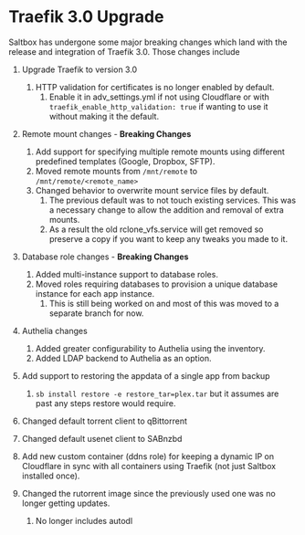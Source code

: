 # Traefik 3.0 Upgrade

Saltbox has undergone some major breaking changes which land with the release and integration of Traefik 3.0. Those changes include

1. Upgrade Traefik to version 3.0
    1. HTTP validation for certificates is no longer enabled by default.
        1. Enable it in adv_settings.yml if not using Cloudflare or with `traefik_enable_http_validation: true` if wanting to use it without making it the default.
2. Remote mount changes - **Breaking Changes**
    1. Add support for specifying multiple remote mounts using different predefined templates (Google, Dropbox, SFTP).
    2. Moved remote mounts from `/mnt/remote` to `/mnt/remote/<remote_name>`
    3. Changed behavior to overwrite mount service files by default.
        1. The previous default was to not touch existing services. This was a necessary change to allow the addition and removal of extra mounts.
        2. As a result the old rclone_vfs.service will get removed so preserve a copy if you want to keep any tweaks you made to it.

3. Database role changes - **Breaking Changes**
    1. Added multi-instance support to database roles.
    2. Moved roles requiring databases to provision a unique database instance for each app instance.
        1. This is still being worked on and most of this was moved to a separate branch for now.
4. Authelia changes
    1. Added greater configurability to Authelia using the inventory.
    2. Added LDAP backend to Authelia as an option.

5. Add support to restoring the appdata of a single app from backup
    1. `sb install restore -e restore_tar=plex.tar` but it assumes are past any steps restore would require.
6. Changed default torrent client to qBittorrent
7. Changed default usenet client to SABnzbd
8. Add new custom container (ddns role) for keeping a dynamic IP on Cloudflare in sync with all containers using Traefik (not just Saltbox installed once).
9. Changed the rutorrent image since the previously used one was no longer getting updates.
    1. No longer includes autodl
